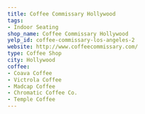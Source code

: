```yaml
---
title: Coffee Commissary Hollywood
tags:
- Indoor Seating
shop_name: Coffee Commissary Hollywood
yelp_id: coffee-commissary-los-angeles-2
website: http://www.coffeecommissary.com/
type: Coffee Shop
city: Hollywood
coffee:
- Coava Coffee
- Victrola Coffee
- Madcap Coffee
- Chromatic Coffee Co.
- Temple Coffee
---
```

